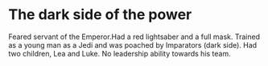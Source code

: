 # The dark side of the power

Feared servant of the Emperor.Had a red lightsaber and a full mask. Trained as a young man as a Jedi and was poached by Imparators (dark side). Had two children, Lea and Luke. No leadership ability towards his team.

